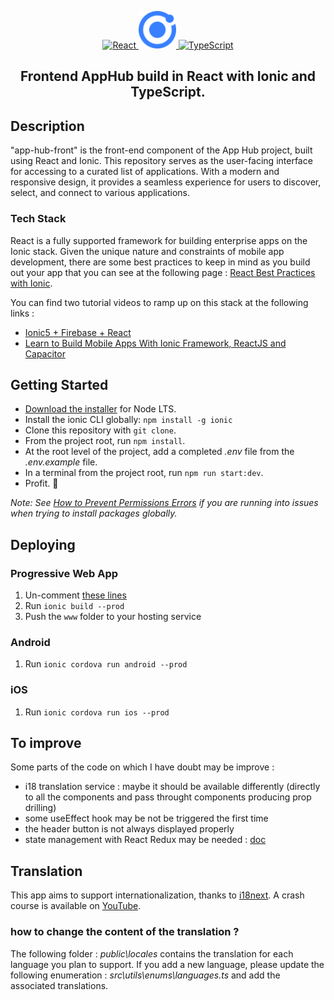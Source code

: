 <p align="center">
  <a alt="React Logo" href="https://react.dev/" target="blank">
    <img alt="React" src="https://avatars.githubusercontent.com/u/6412038?raw=true" width="60" />
  </a>
  <a alt="Ionic Logo" href="https://ionicframework.com/" target="blank">
    <img alt="Ionic" src="https://github.com/ionic-team/ionic-framework/blob/main/.github/assets/logo.png?raw=true" width="60" />
  </a>
  <a alt="TypeScript Logo" href="https://www.typescriptlang.org/" target="blank">
    <img alt="TypeScript" src="https://static.npmjs.com/255a118f56f5346b97e56325a1217a16.svg" width="60" />
  </a>
</p>

<h2 align="center">
  Frontend AppHub build in React with Ionic and TypeScript.
</h2>

## Description

"app-hub-front" is the front-end component of the App Hub project, built using React and Ionic. This repository serves as the user-facing interface for accessing to a curated list of applications. With a modern and responsive design, it provides a seamless experience for users to discover, select, and connect to various applications.

### Tech Stack

React is a fully supported framework for building enterprise apps on the Ionic stack. Given the unique nature and constraints of mobile app development, there are some best practices to keep in mind as you build out your app that you can see at the following page : [React Best Practices with Ionic](https://ionic.io/enterprise-guide/react).

You can find two tutorial videos to ramp up on this stack at the following links :

- [Ionic5 + Firebase + React](https://www.youtube.com/playlist?list=PLYxzS__5yYQkxcATbHyMA6wfEinKL6jPD)
- [Learn to Build Mobile Apps With Ionic Framework, ReactJS and Capacitor](https://www.youtube.com/playlist?list=PL2PY2-9rsgl3aYbgV5Y_jFkCH7WWsiP-f)

## Getting Started

- [Download the installer](https://nodejs.org/) for Node LTS.
- Install the ionic CLI globally: `npm install -g ionic`
- Clone this repository with `git clone`.
- From the project root, run `npm install`.
- At the root level of the project, add a completed _.env_ file from the _.env.example_ file.
- In a terminal from the project root, run `npm run start:dev`.
- Profit. :tada:

_Note: See [How to Prevent Permissions Errors](https://docs.npmjs.com/getting-started/fixing-npm-permissions) if you are running into issues when trying to install packages globally._

## Deploying

### Progressive Web App

1. Un-comment [these lines](https://github.com/ionic-team/ionic2-app-base/blob/master/src/index.html#L21)
2. Run `ionic build --prod`
3. Push the `www` folder to your hosting service

### Android

1. Run `ionic cordova run android --prod`

### iOS

1. Run `ionic cordova run ios --prod`

## To improve

Some parts of the code on which I have doubt may be improve :

- i18 translation service : maybe it should be available differently (directly to all the components and pass throught components producing prop drilling)
- some useEffect hook may be not be triggered the first time
- the header button is not always displayed properly
- state management with React Redux may be needed : [doc](https://ionic.io/enterprise-guide/state-management#react)

## Translation

This app aims to support internationalization, thanks to [i18next](https://www.i18next.com/). A crash course is available on [YouTube](https://www.youtube.com/watch?v=SA_9i4TtxLQ).

### how to change the content of the translation ?

The following folder : _public\locales_ contains the translation for each language you plan to support.
If you add a new language, please update the following enumeration : _src\utils\enums\languages.ts_ and add the associated translations.
